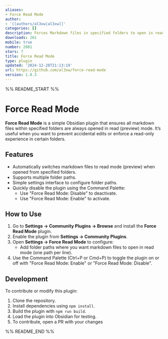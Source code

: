 ```yaml
---
aliases:
- Force Read Mode
author:
- '[[authors/al3xw|al3xw]]'
categories: []
description: Forces Markdown files in specified folders to open in read-only mode.
downloads: 261
mobile: true
number: 2081
stars: 7
title: Force Read Mode
type: plugin
updated: '2024-12-28T21:13:19'
url: https://github.com/al3xw/force-read-mode
version: 1.0.3
---
```


%% README_START %%

# Force Read Mode

**Force Read Mode** is a simple Obsidian plugin that ensures all markdown files within specified folders are always opened in read (preview) mode. It’s useful when you want to prevent accidental edits or enforce a read-only experience in certain folders.

## Features

- Automatically switches markdown files to read mode (preview) when opened from specified folders.
- Supports multiple folder paths.
- Simple settings interface to configure folder paths.
- Quickly disable the plugin using the Command Palette:
   - Use "Force Read Mode: Disable" to deactivate.
   - Use "Force Read Mode: Enable" to activate.

## How to Use

1. Go to **Settings → Community Plugins → Browse** and install the **Force Read Mode** plugin.
2. Enable the plugin from **Settings → Community Plugins**.
3. Open **Settings → Force Read Mode** to configure:
   - Add folder paths where you want markdown files to open in read mode (one path per line).
4. Use the Command Palette (Ctrl+P or Cmd+P) to toggle the plugin on or off with "Force Read Mode: Enable" or "Force Read Mode: Disable".

## Development

To contribute or modify this plugin:

1. Clone the repository.
2. Install dependencies using `npm install`.
3. Build the plugin with `npm run build`.
4. Load the plugin into Obsidian for testing.
5. To contribute, open a PR with your changes


%% README_END %%